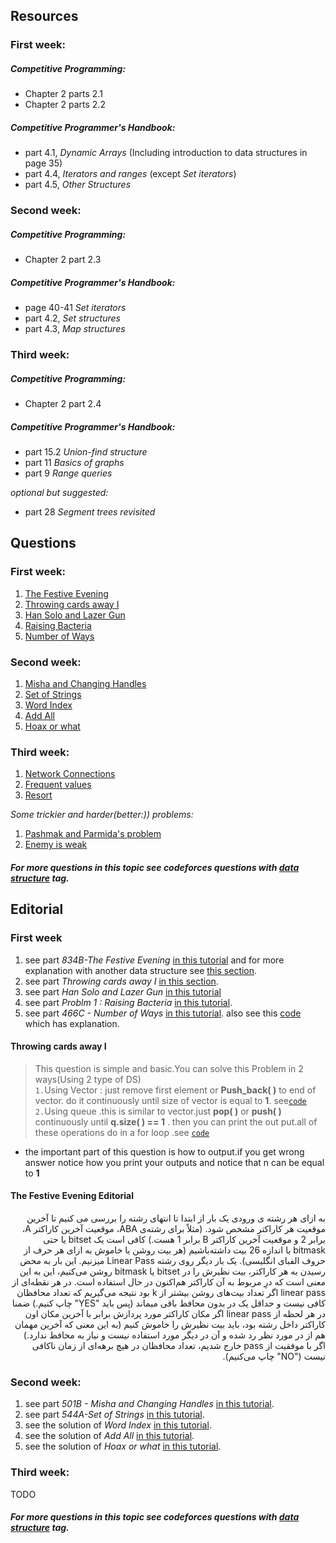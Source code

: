 ## Resources
### First week:
##### Competitive Programming:
* Chapter 2 parts 2.1
* Chapter 2 parts 2.2

##### Competitive Programmer's Handbook:
* part 4.1, *Dynamic Arrays* (Including introduction to data structures in page 35)
* part 4.4, *Iterators and ranges* (except *Set iterators*)
* part 4.5, *Other Structures*

### Second week:
##### Competitive Programming:
* Chapter 2 part 2.3

##### Competitive Programmer's Handbook:
* page 40-41 *Set iterators*
* part 4.2, *Set structures*
* part 4.3, *Map structures*

### Third week:
##### Competitive Programming:
* Chapter 2 part 2.4

##### Competitive Programmer's Handbook:
* part 15.2 *Union-find structure*
* part 11 *Basics of graphs*
* part 9 *Range queries*

*optional but suggested:*
* part 28 *Segment trees revisited*

## Questions
### First week:
1. [The Festive Evening](https://codeforces.com/problemset/problem/834/B)
2. [Throwing cards away I](https://uva.onlinejudge.org/index.php?option=com_onlinejudge&Itemid=8&category=21&page=show_problem&problem=1876)
3. [Han Solo and Lazer Gun](https://codeforces.com/problemset/problem/514/B)
4. [Raising Bacteria](https://codeforces.com/problemset/problem/579/A)
5. [Number of Ways](https://codeforces.com/problemset/problem/466/C)

### Second week:
1. [Misha and Changing Handles](http://codeforces.com/problemset/problem/501/B)
2. [Set of Strings](http://codeforces.com/problemset/problem/544/A)
3. [Word Index](https://uva.onlinejudge.org/index.php?option=com_onlinejudge&Itemid=8&category=24&page=show_problem&problem=358)
4. [Add All](https://uva.onlinejudge.org/index.php?option=com_onlinejudge&Itemid=8&category=24&page=show_problem&problem=1895)
5. [Hoax or what](https://uva.onlinejudge.org/index.php?option=com_onlinejudge&Itemid=8&category=24&page=show_problem&problem=2077)

### Third week:
1. [Network Connections](https://uva.onlinejudge.org/index.php?option=com_onlinejudge&Itemid=8&category=24&page=show_problem&problem=734)
2. [Frequent values](https://uva.onlinejudge.org/index.php?option=com_onlinejudge&Itemid=8&category=24&page=show_problem&problem=2176)
3. [Resort](https://codeforces.com/problemset/problem/350/B)

*Some trickier and harder(better:)) problems:*
1. [Pashmak and Parmida's problem](https://codeforces.com/contest/459/problem/D)
2. [Enemy is weak](https://codeforces.com/contest/61/problem/E)


##### For more questions in this topic see codeforces questions with [*data structure*](https://codeforces.com/problemset/tags/data%20structures) tag.


## Editorial
### First week
1. see part *834B-The Festive Evening* [in this tutorial](https://codeforces.com/blog/entry/53567) and for more explanation with another data structure see [this section](#the-festive-evening-editorial).
2. see part *Throwing cards away I* [in this section](#throwing-cards-away-i).
3. see part *Han Solo and Lazer Gun* [in this tutorial](https://codeforces.com/blog/entry/16398)
4. see part *Problm 1 : Raising Bacteria* [in this tutorial](https://codeforces.com/blog/entry/20368).
5. see part *466C - Number of Ways* [in this tutorial](https://codeforces.com/blog/entry/13758). also see this [code](https://github.com/mehranagh20/ACM-ICPC/blob/master/IUT-ACM-LOCAL-2016/numberOfWays.cpp) which has explanation.


#### Throwing cards away I
>This question is simple and basic.You can solve this Problem in 2 ways(Using 2 type of DS)   
`1.`Using Vector : just remove first element or __Push_back( )__ to end of vector. do it continuously until size of vector is equal to __1__. see[`code`](https://github.com/mehranagh20/ACM-ICPC/blob/master/uva/throwing-cards-away-i/10935.cpp)    
`2.`Using queue .this is similar to vector.just __pop( )__ or __push( )__ continuously until __q.size( ) == 1__ . then you can print the out put.all of these operations do in a for loop .see [`code`](http://codealltheproblems.blogspot.com/2015/10/uva-10935-throwing-cards-away-i.html)

* the important part of this question is how to output.if you get wrong answer notice how you print your outputs and notice that n can be equal to __1__

#### The Festive Evening Editorial
<div dir="rtl">
   به ازای هر رشته ی ورودی یک بار از ابتدا تا انتهای رشته را بررسی می کنیم تا آخرین موقعیت هر کاراکتر مشخص شود. (مثلاً برای رشته‌ی ABA، موقعیت آخرین کاراکتر A، برابر 2 و موقعیت آخرین کاراکتر B برابر 1 هست.) کافی است یک bitset یا حتی bitmask با اندازه 26 بیت داشته‌باشیم (هر بیت روشن یا خاموش به ازای هر حرف از حروف الفبای انگلیسی). یک بار دیگر روی رشته Linear Pass میزنیم. این بار به محض رسیدن به هر کاراکتر، بیت نظیرش را در bitset یا bitmask روشن می‌کنیم، این به این معنی است که درِ مربوط به آن کاراکتر هم‌اکنون در حال استفاده است. در هر نقطه‌ای از linear pass اگر تعداد بیت‌های روشن بیشتر از k بود نتیجه می‌گیریم که تعداد محافظان کافی نیست و حداقل یک در بدون محافظ باقی میماند (پس باید "YES" چاپ کنیم.) ضمنا در هر لحظه از linear pass اگر مکان کاراکتر مورد پردازش برابر با آخرین مکان اون کاراکتر داخل رشته بود، باید بیت نظیرش را خاموش کنیم (به این معنی که آخرین مهمان هم از در مورد نظر رد شده و آن در دیگر مورد استفاده نیست و نیاز به محافظ ندارد.) اگر با موفقیت از pass خارج شدیم، تعداد محافظان در هیچ برهه‌ای از زمان ناکافی نیست ("NO" چاپ می‌کنیم).
</div>

### Second week:
1. see part *501B - Misha and Changing Handles* [in this tutorial](http://codeforces.com/blog/entry/15743).
2. see part *544A-Set of Strings* [in this tutorial](http://codeforces.com/blog/entry/17773).
3. see the solution of *Word Index* [in this tutorial](http://www.algorithmist.com/index.php/UVa_417).
4. see the solution of *Add All* [in this tutorial](http://www.algorithmist.com/index.php/UVa_10954).
5. see the solution of *Hoax or what* [in this tutorial](http://davidudelson.com/blog/2015/07/23/uva-11136-hoax-or-what/).


### Third week:
TODO


##### For more questions in this topic see codeforces questions with [*data structure*](https://codeforces.com/problemset/tags/data%20structures) tag.
